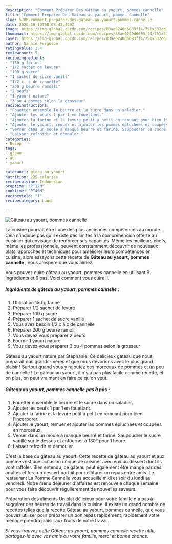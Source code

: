 ```yaml
---
description: "Comment Préparer Des Gâteau au yaourt, pommes cannelle"
title: "Comment Préparer Des Gâteau au yaourt, pommes cannelle"
slug: 5786-comment-preparer-des-gateau-au-yaourt-pommes-cannelle
date: 2020-10-10T08:08:43.429Z
image: https://img-global.cpcdn.com/recipes/83ae0240d6083ff4/751x532cq70/gateau-au-yaourt-pommes-cannelle-photo-principale-de-la-recette.jpg
thumbnail: https://img-global.cpcdn.com/recipes/83ae0240d6083ff4/751x532cq70/gateau-au-yaourt-pommes-cannelle-photo-principale-de-la-recette.jpg
cover: https://img-global.cpcdn.com/recipes/83ae0240d6083ff4/751x532cq70/gateau-au-yaourt-pommes-cannelle-photo-principale-de-la-recette.jpg
author: Nannie Ferguson
ratingvalue: 3.4
reviewcount: 5
recipeingredient:
- "150 g farine"
- "1/2 sachet de levure"
- "100 g sucre"
- "1 sachet de sucre vanill"
- "1/2 c  c de cannelle"
- "200 g beurre ramolli"
- "2 oeufs"
- "1 yaourt nature"
- "3 ou 4 pommes selon la grosseur"
recipeinstructions:
- "Fouetter ensemble le beurre et le sucre dans un saladier."
- "Ajouter les oeufs 1 par 1 en fouettant."
- "Ajouter la farine et la levure petit à petit en remuant pour bien l&#39;incorporer."
- "Ajouter le yaourt, remuer et ajouter les pommes épluchées et coupées en morceaux."
- "Verser dans un moule à manqué beurré et fariné. Saupoudrer le sucre vanillé sur le dessus et enfourner à 180° pour 1 heure."
- "Laisser refroidir et démouler."
categories:
- Resep
tags:
- gteau
- au
- yaourt

katakunci: gteau au yaourt 
nutrition: 225 calories
recipecuisine: Indonesian
preptime: "PT12M"
cooktime: "PT46M"
recipeyield: "1"
recipecategory: Lunch

---
```



![Gâteau au yaourt, pommes cannelle](https://img-global.cpcdn.com/recipes/83ae0240d6083ff4/751x532cq70/gateau-au-yaourt-pommes-cannelle-photo-principale-de-la-recette.jpg)

La cuisine pourrait être l'une des plus anciennes compétences au monde. Cela n'indique pas qu'il existe des limites à la compréhension offerte au cuisinier qui envisage de renforcer ses capacités. Même les meilleurs chefs, même les professionnels, peuvent constamment découvrir de nouveaux plats, approches et techniques pour améliorer leurs compétences en cuisine, alors essayons cette recette de <strong> Gâteau au yaourt, pommes cannelle </strong>, nous J'espère que vous aimez.

<!--inarticleads1-->

Vous pouvez cuire gâteau au yaourt, pommes cannelle en utilisant 9 Ingrédients et 6 pas. Voici comment vous cuire il.

##### Ingrédients de gâteau au yaourt, pommes cannelle :

1. Utilisation 150 g farine
1. Préparer 1/2 sachet de levure
1. Préparer 100 g sucre
1. Préparer 1 sachet de sucre vanillé
1. Vous avez besoin 1/2 c à c de cannelle
1. Préparer 200 g beurre ramolli
1. Vous devez vous préparer 2 oeufs
1. Fournir 1 yaourt nature
1. Vous devez vous préparer 3 ou 4 pommes selon la grosseur


Gâteau au yaourt nature par Stéphanie. Ce délicieux gateau que nous préparait nos grands-mères et que nous dévorions avec le plus grand plaisir ! Surtout quand vous y rajoutez des morceaux de pommes et un peu de cannelle ! Le gâteau au yaourt, il n&#39;y a pas plus facile comme recette, et on plus, on peut vraiment en faire ce qu&#39;on veut. 

<!--inarticleads2-->

##### Gâteau au yaourt, pommes cannelle pas à pas :

1. Fouetter ensemble le beurre et le sucre dans un saladier.
1. Ajouter les oeufs 1 par 1 en fouettant.
1. Ajouter la farine et la levure petit à petit en remuant pour bien l&#39;incorporer.
1. Ajouter le yaourt, remuer et ajouter les pommes épluchées et coupées en morceaux.
1. Verser dans un moule à manqué beurré et fariné. Saupoudrer le sucre vanillé sur le dessus et enfourner à 180° pour 1 heure.
1. Laisser refroidir et démouler.


C&#39;est la base du gâteau au yaourt. Cette recette de gâteau au yaourt et aux pommes est une occasion unique de cuisiner avec eux un dessert dont ils vont raffoler. Bien entendu, ce gâteau peut également être mangé par des adultes et fera un dessert parfait pour clôturer un repas entre amis. Le restaurant La Pomme Cannelle vous accueille midi et soir du lundi au vendredi. Notre menu déjeuner d&#39;affaires est renouvelé chaque semaine pour vous faire découvrir régulièrement de nouvelles saveurs. 

<!--inarticleads1-->

<p>
Préparation des aliments Un plat délicieux pour votre famille n'a pas à suggérer des heures de travail dans la cuisine. Il existe un grand nombre de recettes telles que la recette Gâteau au yaourt, pommes cannelle, que vous pouvez utiliser pour préparer un bon repas rapidement, rapidement votre ménage prendra plaisir aux fruits de votre travail.
</p>

<p>
<i>Si vous trouvez cette Gâteau au yaourt, pommes cannelle recette utile, partagez-la avec vos amis ou votre famille, merci et bonne chance.</i>
</p>
